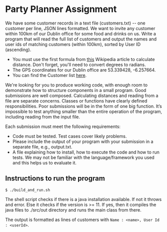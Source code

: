 # Party Planner Assignment

We have some customer records in a text file (customers.txt) -- one customer per line, JSON lines formatted. We want to invite any customer within 100km of our Dublin office for some food and drinks on us. Write a program that will read the full list of customers and output the names and user ids of matching customers (within 100km), sorted by User ID (ascending).

- You must use the first formula from [this](https://en.wikipedia.org/wiki/Great-circle_distance) Wikipedia article to calculate distance. Don't forget, you'll need to convert degrees to radians.
- The GPS coordinates for our Dublin office are 53.339428, -6.257664.
- You can find the Customer list [here](https://s3.amazonaws.com/intercom-take-home-test/customers.txt).

We're looking for you to produce working code, with enough room to demonstrate how to structure components in a small program. Good submissions are well composed. Calculating distances and reading from a file are separate concerns. Classes or functions have clearly defined responsibilities.  Poor submissions will be in the form of one big function. It’s impossible to test anything smaller than the entire operation of the program, including reading from the input file.

Each submission must meet the following requirements:

- Code must be tested. Test cases cover likely problems.
- Please include the output of your program with your submission in a separate file, e.g., output.txt.
- A file explaining how to install, how to execute the code and how to run tests. We may not be familiar with the language/framework you used and this helps us to evaluate it.

## Instructions to run the program
```
$ ./build_and_run.sh
```

The shell script checks if there is a java installation available. If not it throws and error.
Else it checks if the version is >= 11. If yes, then it compiles the java files to ./src/out directory and runs the main class from there. 

The output is formatted as lines of customers with `Name : <name>, User Id : <userId>`.
